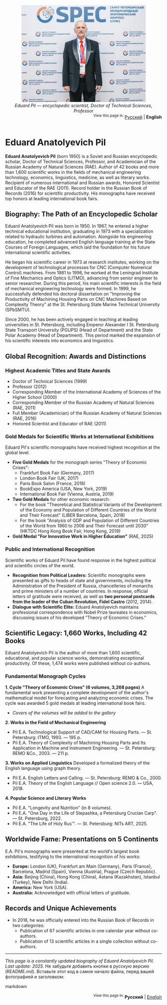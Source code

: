 <div align="center">
  <img src="eduard-pil-photo.jpg" alt="Портрет Эдуарда Анатольевича Пиля" width="400">
  <br>
  <em>Eduard Pil — encyclopedic scientist, Doctor of Technical Sciences, Professor</em>
</div>
<div align="right">
  <sup>View this page in: </sup>
  <a href="README.md">Русский</a> |
  <strong>English</strong>
</div>
<br>

# Eduard Anatolyevich Pil

**Eduard Anatolyevich Pil** (born 1950) is a Soviet and Russian encyclopedic scholar, Doctor of Technical Sciences, Professor, and Academician of the Russian Academy of Natural Sciences (RAE). Author of 42 books and more than 1,600 scientific works in the fields of mechanical engineering technology, economics, linguistics, medicine, as well as literary works. Recipient of numerous international and Russian awards, Honored Scientist and Educator of the RAE (2011). Record holder in the Russian Book of Records (2016) for scientific productivity. His monographs have received top honors at leading international book fairs.

## Biography: The Path of an Encyclopedic Scholar

Eduard Anatolyevich Pil was born in 1950. In 1967, he entered a higher technical educational institution, graduating in 1973 with a specialization related to hydraulic turbines and automation. Alongside his engineering education, he completed advanced English language training at the State Courses of Foreign Languages, which laid the foundation for his future international scientific activities.

He began his scientific career in 1973 at research institutes, working on the development of technological processes for CNC (Computer Numerical Control) machines. From 1981 to 1996, he worked at the Leningrad Institute of Fine Mechanics and Optics (LITMO), advancing from senior engineer to senior researcher. During this period, his main scientific interests in the field of mechanical engineering technology were formed. In 1999, he successfully defended his doctoral dissertation on "Improving the Productivity of Machining Housing Parts on CNC Machines Based on Complexity Theory" at the St. Petersburg State Marine Technical University (SPbSMTU).

Since 2000, he has been actively engaged in teaching at leading universities in St. Petersburg, including Emperor Alexander I St. Petersburg State Transport University (PGUPS) (Head of Department) and the State Polar Academy (Head of Department). This period marked the expansion of his scientific interests into economics and linguistics.

## Global Recognition: Awards and Distinctions

### Highest Academic Titles and State Awards
*   Doctor of Technical Sciences (1999)
*   Professor (2012)
*   Corresponding Member of the International Academy of Sciences of the Higher School (2000)
*   Corresponding Member of the Russian Academy of Natural Sciences (RAE, 2011)
*   Full Member (Academician) of the Russian Academy of Natural Sciences (RAE, 2016)
*   Honored Scientist and Educator of RAE (2011)

### Gold Medals for Scientific Works at International Exhibitions
Eduard Pil's scientific monographs have received highest recognition at the global level.
*   **Five Gold Medals** for the monograph series "Theory of Economic Crises":
    *   Frankfurt Book Fair (Germany, 2017)
    *   London Book Fair (UK, 2017)
    *   Paris Book Salon (France, 2018)
    *   BookExpo America (USA, New York, 2019)
    *   International Book Fair (Vienna, Austria, 2019)
*   **Two Gold Medals** for other economic research:
    *   For the book "Theoretical and Statistical Variants of the Development of the Economy and Population of Different Countries of the World and Their Forecast" (LIBER Barcelona, Spain, 2018)
    *   For the book "Analysis of GDP and Population of Different Countries of the World from 1960 to 2006 and Their Forecast until 2030" (HKTDC Hong Kong Book Fair, Hong Kong, 2019)
*   **Gold Medal "For Innovative Work in Higher Education"** (RAE, 2025)

### Public and International Recognition
Scientific works of Eduard Pil have found response in the highest political and scientific circles of the world.
*   **Recognition from Political Leaders:** Scientific monographs were presented as gifts to heads of state and governments, including the Administration of the President of Russia, chancelleries of monarchs and prime ministers of a number of countries. In response, official letters of gratitude were received, as well as **two personal postcards from the leader of the Cuban Revolution, Fidel Castro** (2012, 2014).
*   **Dialogue with Scientific Elite:** Eduard Anatolyevich maintains professional correspondence with Nobel Prize laureates in economics, discussing issues of his developed "Theory of Economic Crises."

## Scientific Legacy: 1,660 Works, Including 42 Books
Eduard Anatolyevich Pil is the author of more than 1,600 scientific, educational, and popular science works, demonstrating exceptional productivity. Of these, 1,474 works were published without co-authors.

### Fundamental Monograph Cycles
**1. Cycle "Theory of Economic Crises" (6 volumes, 3,268 pages)**
A fundamental work presenting a complete development of the author's mathematical model for forecasting and analyzing economic crises. The cycle was awarded 5 gold medals at leading international book fairs.

*   *Covers of the volumes will be added to the gallery*

**2. Works in the Field of Mechanical Engineering**
*   Pil E.A. Technological Support of CAD/CAM for Housing Parts. — St. Petersburg: ITMO, 1993. — 195 p.
*   Pil E.A. Theory of Complexity of Machining Housing Parts and Its Application in Machine and Instrument Engineering. — St. Petersburg: REMO &Co., 2003. — 211 p.

**3. Works on Applied Linguistics**
Developed a formalized theory of the English language using graph theory.
*   Pil E.A. English Letters and Calling. — St. Petersburg: REMO & Co., 2000.
*   Pil E.A. Theory of the English Language // Open science 2.0. — USA, 2018.

**4. Popular Science and Literary Works**
*   Pil E.A. "Longevity and Nutrition" (in 8 volumes).
*   Pil E.A. "One Day in the Life of Stepashka, a Petersburg Crucian Carp". — St. Petersburg, 2022.
*   Pil E.A. "The Life of Holy Rus'". — St. Petersburg: NITs ART, 2025.

## Worldwide Fame: Presentations on 5 Continents
E.A. Pil's monographs were presented at the world's largest book exhibitions, testifying to the international recognition of his works:
*   **Europe:** London (UK), Frankfurt am Main (Germany), Paris (France), Barcelona, Madrid (Spain), Vienna (Austria), Prague (Czech Republic).
*   **Asia:** Beijing (China), Hong Kong (China), Astana (Kazakhstan), Istanbul (Turkey), New Delhi (India).
*   **America:** New York (USA).
*   **Australia:** Acknowledged with official letters of gratitude.

## Records and Unique Achievements
*   In 2016, he was officially entered into the Russian Book of Records in two categories:
    *   Publication of 87 scientific articles in one calendar year without co-authors.
    *   Publication of 13 scientific articles in a single collection without co-authors.

---
*This page is a constantly updated biography of Eduard Anatolyevich Pil. Last update: 2025.*
Не забудьте добавить кнопки в русскую версию (README.md). Вставьте этот код в самое начало файла, перед вашей фотографией и заголовком:

markdown
<div align="right">
  <sup>View this page in: </sup>
  <strong>Русский</strong> |
  <a href="README.en.md">English</a>
</div>
<br>
